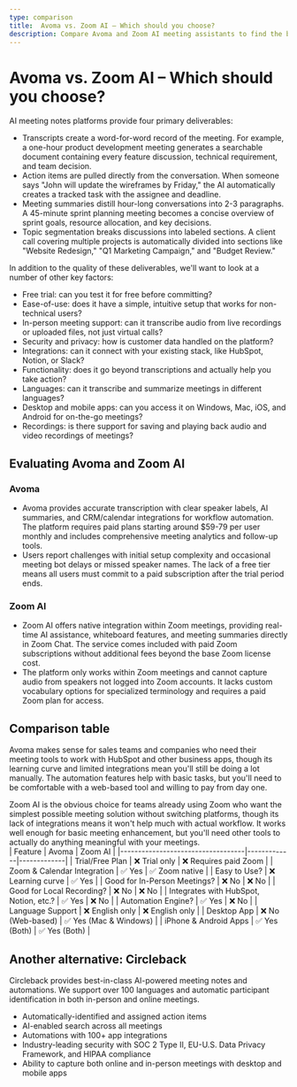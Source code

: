 ```yaml
---
type: comparison
title:  Avoma vs. Zoom AI – Which should you choose?
description: Compare Avoma and Zoom AI meeting assistants to find the best solution for your needs. See key features, pricing, and discover Circleback as an alternative option.
---
```


# Avoma vs. Zoom AI – Which should you choose?  
AI meeting notes platforms provide four primary deliverables:  
  
* Transcripts create a word-for-word record of the meeting. For example, a one-hour product development meeting generates a searchable document containing every feature discussion, technical requirement, and team decision.  
* Action items are pulled directly from the conversation. When someone says "John will update the wireframes by Friday," the AI automatically creates a tracked task with the assignee and deadline.  
* Meeting summaries distill hour-long conversations into 2-3 paragraphs. A 45-minute sprint planning meeting becomes a concise overview of sprint goals, resource allocation, and key decisions.  
* Topic segmentation breaks discussions into labeled sections. A client call covering multiple projects is automatically divided into sections like "Website Redesign," "Q1 Marketing Campaign," and "Budget Review."  
  
In addition to the quality of these deliverables, we'll want to look at a number of other key factors:  
  
* Free trial: can you test it for free before committing?  
* Ease-of-use: does it have a simple, intuitive setup that works for non-technical users?  
* In-person meeting support: can it transcribe audio from live recordings or uploaded files, not just virtual calls?  
* Security and privacy: how is customer data handled on the platform?  
* Integrations: can it connect with your existing stack, like HubSpot, Notion, or Slack?  
* Functionality: does it go beyond transcriptions and actually help you take action?  
* Languages: can it transcribe and summarize meetings in different languages?  
* Desktop and mobile apps: can you access it on Windows, Mac, iOS, and Android for on-the-go meetings?  
* Recordings: is there support for saving and playing back audio and video recordings of meetings?    
## Evaluating Avoma and Zoom AI  
### Avoma
* Avoma provides accurate transcription with clear speaker labels, AI summaries, and CRM/calendar integrations for workflow automation. The platform requires paid plans starting around $59-79 per user monthly and includes comprehensive meeting analytics and follow-up tools.
* Users report challenges with initial setup complexity and occasional meeting bot delays or missed speaker names. The lack of a free tier means all users must commit to a paid subscription after the trial period ends.

### Zoom AI
* Zoom AI offers native integration within Zoom meetings, providing real-time AI assistance, whiteboard features, and meeting summaries directly in Zoom Chat. The service comes included with paid Zoom subscriptions without additional fees beyond the base Zoom license cost.
* The platform only works within Zoom meetings and cannot capture audio from speakers not logged into Zoom accounts. It lacks custom vocabulary options for specialized terminology and requires a paid Zoom plan for access.  
## Comparison table    
Avoma makes sense for sales teams and companies who need their meeting tools to work with HubSpot and other business apps, though its learning curve and limited integrations mean you'll still be doing a lot manually. The automation features help with basic tasks, but you'll need to be comfortable with a web-based tool and willing to pay from day one.

Zoom AI is the obvious choice for teams already using Zoom who want the simplest possible meeting solution without switching platforms, though its lack of integrations means it won't help much with actual workflow. It works well enough for basic meeting enhancement, but you'll need other tools to actually do anything meaningful with your meetings.  
| Feature                           | Avoma       | Zoom AI     |
|-----------------------------------|-------------|-------------|
| Trial/Free Plan                   | ❌ Trial only | ❌ Requires paid Zoom |
| Zoom & Calendar Integration       | ✅ Yes       | ✅ Zoom native |
| Easy to Use?                      | ❌ Learning curve | ✅ Yes |
| Good for In-Person Meetings?      | ❌ No        | ❌ No        |
| Good for Local Recording?         | ❌ No        | ❌ No        |
| Integrates with HubSpot, Notion, etc.? | ✅ Yes | ❌ No        |
| Automation Engine?                | ✅ Yes       | ❌ No        |
| Language Support                  | ❌ English only | ❌ English only |
| Desktop App                       | ❌ No (Web-based) | ✅ Yes (Mac & Windows) |
| iPhone & Android Apps             | ✅ Yes (Both) | ✅ Yes (Both) |  
## Another alternative: Circleback  
Circleback provides best-in-class AI-powered meeting notes and automations. We support over 100 languages and automatic participant identification in both in-person and online meetings.  
  
* Automatically-identified and assigned action items  
* AI-enabled search across all meetings  
* Automations with 100+ app integrations  
* Industry-leading security with SOC 2 Type II, EU-U.S. Data Privacy Framework, and HIPAA compliance  
* Ability to capture both online and in-person meetings with desktop and mobile apps  